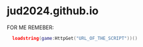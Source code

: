 # jud2024.github.io

FOR ME REMEBER:

 ```lua
   loadstring(game:HttpGet("URL_OF_THE_SCRIPT"))()
   ```
